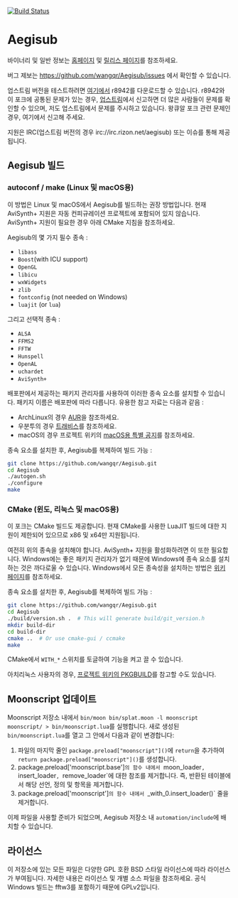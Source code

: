 [![Build Status](https://github.com/wangqr/Aegisub/actions/workflows/gha-ci.yml/badge.svg)](https://github.com/wangqr/Aegisub/actions/workflows/gha-ci.yml)

# Aegisub

바이너리 및 일반 정보는 [홈페이지](http://www.aegisub.org) 및 [릴리스 페이지](https://github.com/wangqr/Aegisub/releases)를 참조하세요.

버그 제보는 https://github.com/wangqr/Aegisub/issues 에서 확인할 수 있습니다.

업스트림 버전을 테스트하려면 [여기에서](http://www.plorkyeran.com/aegisub/) r8942를 다운로드할 수 있습니다. r8942와 이 포크에 공통된 문제가 있는 경우, [업스트림](https://github.com/Aegisub/Aegisub/issues)에서 신고하면 더 많은 사람들이 문제를 확인할 수 있으며, 저도 업스트림에서 문제를 주시하고 있습니다. 왕큐알 포크 관련 문제인 경우, 여기에서 신고해 주세요.

지원은 IRC(업스트림 버전의 경우 irc://irc.rizon.net/aegisub) 또는 이슈를 통해 제공됩니다.

## Aegisub 빌드

### autoconf / make (Linux 및 macOS용)

이 방법은 Linux 및 macOS에서 Aegisub를 빌드하는 권장 방법입니다. 현재 AviSynth+ 지원은 자동 컨피규레이션 프로젝트에 포함되어 있지 않습니다. AviSynth+ 지원이 필요한 경우 아래 CMake 지침을 참조하세요.

Aegisub의 몇 가지 필수 종속 :
* `libass`
* `Boost`(with ICU support)
* `OpenGL`
* `libicu`
* `wxWidgets`
* `zlib`
* `fontconfig` (not needed on Windows)
* `luajit` (or `lua`)

그리고 선택적 종속 :
* `ALSA`
* `FFMS2`
* `FFTW`
* `Hunspell`
* `OpenAL`
* `uchardet`
* `AviSynth+`

배포판에서 제공하는 패키지 관리자를 사용하여 이러한 종속 요소를 설치할 수 있습니다. 패키지 이름은 배포판에 따라 다릅니다. 유용한 참고 자료는 다음과 같음 :

* ArchLinux의 경우 [AUR](https://aur.archlinux.org/cgit/aur.git/tree/PKGBUILD?h=aegisub-git)을 참조하세요.
* 우분투의 경우 [트래비스](.travis.yml#L14-L32)를 참조하세요.
* macOS의 경우 프로젝트 위키의 [macOS용 특별 공지](https://github.com/wangqr/Aegisub/wiki/Special-notice-for-macOS)를 참조하세요.

종속 요소를 설치한 후, Aegisub를 복제하여 빌드 가능 :
```sh
git clone https://github.com/wangqr/Aegisub.git
cd Aegisub
./autogen.sh
./configure
make
```

### CMake (윈도, 리눅스 및 macOS용)

이 포크는 CMake 빌드도 제공합니다. 현재 CMake를 사용한 LuaJIT 빌드에 대한 지원이 제한되어 있으므로 x86 및 x64만 지원됩니다.

여전히 위의 종속을 설치해야 합니다. AviSynth+ 지원을 활성화하려면 이 또한 필요합니다. Windows에는 좋은 패키지 관리자가 없기 때문에 Windows에 종속 요소를 설치하는 것은 까다로울 수 있습니다. Windows에서 모든 종속성을 설치하는 방법은 [위키 페이지](https://github.com/wangqr/Aegisub/wiki/Compile-guide-for-Windows-(CMake,-MSVC))를 참조하세요.

종속 요소를 설치한 후, Aegisub를 복제하여 빌드 가능 :

```sh
git clone https://github.com/wangqr/Aegisub.git
cd Aegisub
./build/version.sh .  # This will generate build/git_version.h
mkdir build-dir
cd build-dir
cmake ..  # Or use cmake-gui / ccmake
make
```

CMake에서 `WITH_*` 스위치를 토글하여 기능을 켜고 끌 수 있습니다.

아치리눅스 사용자의 경우, [프로젝트 위키의 PKGBUILD](https://github.com/wangqr/Aegisub/wiki/PKGBUILD-for-Arch)를 참고할 수도 있습니다.

## Moonscript 업데이트

Moonscript 저장소 내에서 `bin/moon bin/splat.moon -l moonscript moonscript/ > bin/moonscript.lua`를 실행합니다.
새로 생성된 `bin/moonscript.lua`를 열고 그 안에서 다음과 같이 변경합니다:

1. 파일의 마지막 줄인 `package.preload["moonscript"]()`에 `return`을 추가하여 `return package.preload["moonscript"]()`를 생성합니다.
2. package.preload['moonscript.base']`의 함수 내에서 `moon_loader`, `insert_loader`, `remove_loader`에 대한 참조를 제거합니다. 즉, 반환된 테이블에서 해당 선언, 정의 및 항목을 제거합니다.
3. package.preload['moonscript']`의 함수 내에서 `_with_0.insert_loader()` 줄을 제거합니다.

이제 파일을 사용할 준비가 되었으며, Aegisub 저장소 내 `automation/include`에 배치할 수 있습니다.

## 라이선스

이 저장소에 있는 모든 파일은 다양한 GPL 호환 BSD 스타일 라이선스에 따라 라이선스가 부여됩니다. 자세한 내용은 라이선스 및 개별 소스 파일을 참조하세요.
공식 Windows 빌드는 fftw3를 포함하기 때문에 GPLv2입니다.
